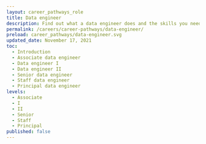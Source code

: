```yaml
---
layout: career_pathways_role
title: Data engineer
description: Find out what a data engineer does and the skills you need to do the job.
permalink: /careers/career-pathways/data-engineer/
preload: career_pathways/data-engineer.svg
updated_date: November 17, 2021
toc:
  - Introduction
  - Associate data engineer
  - Data engineer I
  - Data engineer II
  - Senior data engineer
  - Staff data engineer
  - Principal data engineer
levels:
  - Associate
  - I
  - II
  - Senior
  - Staff
  - Principal
published: false
---
```



